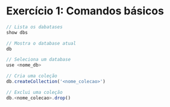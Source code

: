 # Exercício 1: Comandos básicos

``` javascript
// Lista os dabatases
show dbs

// Mostra o database atual
db

// Seleciona um database
use <nome_db>

// Cria uma coleção
db.createCollection('<nome_colecao>')

// Exclui uma coleção
db.<nome_colecao>.drop()
```